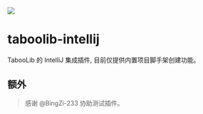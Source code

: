 ![](https://wiki.ptms.ink/images/6/69/Taboolib-png-blue-v2.png)

# taboolib-intellij

TabooLib 的 IntelliJ 集成插件, 目前仅提供内置项目脚手架创建功能。

## 额外

> 感谢 @BingZi-233 协助测试插件。